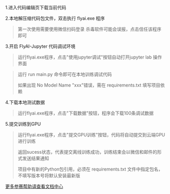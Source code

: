 1.进入代码编辑页下载当前代码

2.本地解压缩代码包文件，双击执行 flyai.exe 程序

> 第一次使用需要使用微信扫码登录
> 杀毒软件可能会误报，点击信任该程序即可

3.开启 FlyAI-Jupyter 代码调试环境

> 运行flyai.exe程序，点击"使用jupyter调试"按钮自动打开jupyter lab 操作界面

> 运行 run main.py 命令即可在本地训练调试代码
>
> 如果出现 No Model Name "xxx"错误，需在 requirements.txt 填写项目依赖

4.下载本地测试数据

> 运行flyai.exe程序，点击"下载数据"按钮，程序会下载100条调试数据

5.提交训练到GPU

> 运行flyai.exe程序，点击"提交GPU训练"按钮，代码将自动提交到云端GPU进行训练
>
> 返回sucess状态，代表提交离线训练成功，训练结束会以微信和邮件的形式发送结果通知
>
> 项目中有新的Python包引用，必须在 requirements.txt 文件中指定包名，不填写版本号将默认安装最新版
>




[更多参赛帮助请查看文档中心](http://doc.flyai.com/)
